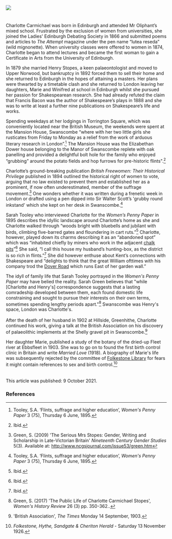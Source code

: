 <a href="https://www.kent-maps.online"><img src="https://kent-map.github.io/mdpress/juncture/ve-button.png"></a>
<param ve-config title="Charlotte Brown Carmichael Stopes (1840-1929)" author=" Michelle Crowther" layout="vtl" banner="https://raw.githubusercontent.com/kent-map/images/main/banners/19c.jpg">

<param ve-entity eid="Q1083051" aliases="Swanscombe">
<param ve-entity eid="Q3028239" aliases="Greenhithe">

#

Charlotte Carmichael was born in Edinburgh and attended Mr Oliphant’s mixed school. Frustrated by the exclusion of women from universities, she joined the Ladies' Edinburgh Debating Society in 1866 and submitted poems and articles to _The Attempt_ magazine under the pen name “lutea reseda” (wild mignonette). When university classes were offered to women in 1874, Charlotte began to attend lectures and became the first woman to gain a Certificate in Arts from the University of Edinburgh.
<param ve-image url="https://upload.wikimedia.org/wikipedia/commons/e/e1/Wild_Mignonette._Reseda_lutea_%2834976002624%29.jpg" label="Wild Mignonette, Reseda lutea" attribution="gailhampshire from Cradley, Malvern, U.K, CC BY 2.0, via Wikimedia Commons">

In 1879 she married Henry Stopes, a keen palaeontologist and moved to Upper Norwood, but bankruptcy in 1892 forced them to sell their home and she returned to Edinburgh in the hopes of attaining a masters. Her plans were thwarted by a timetable clash and she returned to London leaving her daughters, Marie and Winifred at school in Edinburgh whilst she pursued her passion for Shakespearean research. She had already refuted the claim that Francis Bacon was the author of Shakespeare’s plays in 1888 and she was to write at least a further nine publications on Shakespeare’s life and works.
<param ve-image url="https://upload.wikimedia.org/wikipedia/commons/5/5c/Somer_Francis_Bacon.jpg" label="Francis Bacon" attribution="Paul van Somer I, Public domain, via Wikimedia Commons">

Spending weekdays at her lodgings in Torrington Square, which was conveniently located near the British Museum, the weekends were spent at the Mansion House, Swanscombe “where with her two little girls she rusticates from Friday to Monday as a relief from the work of arduous literary research in London”.[^ref1]  The Mansion House was the Elizabethan Dower house belonging to the Manor of Swanscombe replete with oak panelling and provided a delightful bolt hole for the family who enjoyed “grubbing” around the potato fields and hop furrows for pre-historic flints".[^ref2]
<param ve-map center="Q1083051" zoom="15">  
<param ve-image url="https://upload.wikimedia.org/wikipedia/commons/9/98/The_Quarterly_journal_of_the_Geological_Society_of_London_%2813937160882%29.jpg" label="The Quarterly journal of the Geological Society of London" attribution="Geological Society of London, Public domain, via Wikimedia Commons">

Charlotte’s ground-breaking publication _British Freewomen: Their Historical Privilege_ published in 1894 outlined the historical right of women to vote, arguing that no law existed to prevent them and established her as a prominent, if now often underestimated, member of the suffrage movement.[^ref3] One wonders whether it was written during a frenetic week in London or drafted using a pen dipped into Sir Walter Scott’s 'grubby round inkstand' which she kept on her desk in Swanscombe.[^ref4] 
<param ve-image url="https://upload.wikimedia.org/wikipedia/commons/d/d2/CCStopesDedication.jpg" label="Stopes Dedication" attribution="Charlotte Carmichael Stopes, Public domain, via Wikimedia Commons"> 

Sarah Tooley who interviewed Charlotte for the _Women’s Penny Paper_ in 1895 describes the idyllic landscape around Charlotte’s home as she and Charlotte walked through “woods bright with bluebells and jubilant with birds, climbing five-barred gates and floundering in cart ruts.”[^ref5] Charlotte, however, played down its charms describing it as an “abandoned spot” which was “inhabited chiefly by miners who work in the adjacent [chalk pits](/landscape/chalk-pits-stig)”[^ref6] She said, “I call this house my husband’s hunting-box, as the district is so rich in flints.”[^ref7] She did however enthuse about Kent’s connections with Shakespeare and “delights to think that the great William ofttimes with his company trod the [Dover Road](/dickens/dover-road) which runs East of her garden wall.” 
<param ve-image url="https://upload.wikimedia.org/wikipedia/commons/e/e7/Woodland_Path_at_Swanscombe_Heritage_Park.jpg" label="Woodland Path at Swanscombe Heritage Park" attribution="Ethan Doyle White, CC BY-SA 4.0, via Wikimedia Commons">

The idyll of family life that Sarah Tooley portrayed in the _Women's Penny Paper_ may have belied the reality. Sarah Green believes that "while [Charlotte and Henry's] correspondence suggests that a lasting comradeship developed between them, each found domestic life constraining and sought to pursue their interests on their own terms, sometimes spending lengthy periods apart."[^ref8] Swanscombe was Henry's space, London was Charlotte's.  
<br>
After the death of her husband in 1902 at Hillside, Greenhithe, Charlotte continued his work, giving a talk at the British Association on his discovery of palaeolithic implements at the Shelly gravel pit in Swanscombe.[^ref9] 
<param ve-image url="https://upload.wikimedia.org/wikipedia/commons/0/0c/Hand_Axe_Sculpture_in_Swanscombe_Heritage_Park_-_geograph.org.uk_-_1417150.jpg" label="Hand Axe Sculpture in Swanscombe Heritage Park" attribution="David Anstiss / Hand Axe Sculpture in Swanscombe Heritage Park">
<param ve-map center="Q3028239" zoom="10">

Her daughter Marie, published a study of the botany of the dried-up Fleet river at Ebbsfleet in 1903. She was to go on to found the first birth control clinic in Britain and write _Married Love_ (1918). A biography of Marie's life was subsequently rejected by the committee of [Folkestone Library](/19c/19c-folkestone-free-library) for fears it might contain references to sex and birth control.[^ref10]  
<br><br>
This article was published: 9 October 2021.
<param ve-image url="https://upload.wikimedia.org/wikipedia/commons/2/2d/Marie_Stopes_in_her_laboratory%2C_1904.jpg" label="Marie Stopes in her laboratory, 1904" attribution="Author unknown, Public domain, via Wikimedia Commons">

### References

[^ref1]: Tooley, S.A. ‘Flints, suffrage and higher education’, _Women's Penny Paper_ 3 (75), Thursday 6 June, 1895.   
[^ref2]: Ibid.   
[^ref3]: Green, S. (2009) 'The Serious Mrs Stopes: Gender, Writing and Scholarship in Late-Victorian Britain' _Nineteenth Century Gender Studies_ 5(3). Available at: http://www.ncgsjournal.com/issue53/green.htm   
[^ref4]: Tooley, S.A. ‘Flints, suffrage and higher education’, _Women's Penny Paper_ 3 (75), Thursday 6 June, 1895.    
[^ref5]: Ibid.   
[^ref6]: Ibid.    
[^ref7]: Ibid.   
[^ref8]: Green, S. (2017) 'The Public Life of Charlotte Carmichael Stopes', _Women's History Review_ 26 (3) pp. 350-362.. 
[^ref9]: 'British Association', _The Times_ Monday 14 September, 1903.   
[^ref10]: _Folkestone, Hythe, Sandgate & Cheriton Herald_ - Saturday 13 November 1926.


